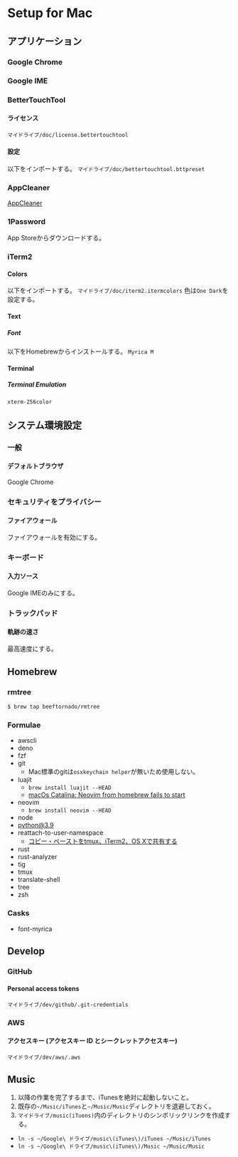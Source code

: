 # Setup for Mac

## アプリケーション
### Google Chrome
### Google IME
### BetterTouchTool
#### ライセンス
`マイドライブ/doc/license.bettertouchtool`
#### 設定
以下をインポートする。
`マイドライブ/doc/bettertouchtool.bttpreset`
### AppCleaner 
[AppCleaner](https://freemacsoft.net/appcleaner/)
### 1Password
App Storeからダウンロードする。
### iTerm2
#### Colors
以下をインポートする。
`マイドライブ/doc/iterm2.itermcolors`
色は`One Dark`を設定する。
#### Text
##### Font
以下をHomebrewからインストールする。
`Myrica M`
#### Terminal
##### Terminal Emulation
`xterm-256color`

## システム環境設定
### 一般
#### デフォルトブラウザ
Google Chrome
### セキュリティをプライバシー
#### ファイアウォール
ファイアウォールを有効にする。
### キーボード
#### 入力ソース
Google IMEのみにする。
### トラックパッド
#### 軌跡の速さ
最高速度にする。

## Homebrew
### rmtree
```bash
$ brew tap beeftornado/rmtree
```
### Formulae
* awscli
* deno
* fzf
* git
  * Mac標準のgitは`osxkeychain helper`が無いため使用しない。
* luajit
  * `brew install luajit --HEAD`
  * [macOs Catalina: Neovim from homebrew fails to start](https://github.com/neovim/neovim/issues/11411)
* neovim
  * `brew install neovim --HEAD`
* node
* python@3.9
* reattach-to-user-namespace
  * [コピー・ペーストをtmux、iTerm2、OS Xで共有する](https://qiita.com/kiyodori/items/02eb88864f583db3e799)
* rust
* rust-analyzer
* tig
* tmux
* translate-shell
* tree
* zsh
### Casks
* font-myrica

## Develop
### GitHub
#### Personal access tokens
`マイドライブ/dev/github/.git-credentials`
### AWS
#### アクセスキー (アクセスキー ID とシークレットアクセスキー)
`マイドライブ/dev/aws/.aws`

## Music
1. 以降の作業を完了するまで、iTunesを絶対に起動しないこと。
1. 既存の`~/Music/iTunes`と`~/Music/Music`ディレクトリを退避しておく。
1. `マイドライブ/music(iTuens)`内のディレクトリのシンボリックリンクを作成する。
  * `ln -s ~/Google\ ドライブ/music\(iTunes\)/iTunes ~/Music/iTunes`
  * `ln -s ~/Google\ ドライブ/music\(iTunes\)/Music ~/Music/Music`
